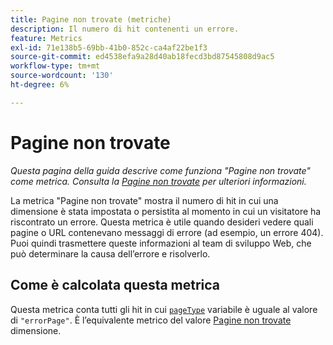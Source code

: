 ```yaml
---
title: Pagine non trovate (metriche)
description: Il numero di hit contenenti un errore.
feature: Metrics
exl-id: 71e138b5-69bb-41b0-852c-ca4af22be1f3
source-git-commit: ed4538efa9a28d40ab18fecd3bd87545808d9ac5
workflow-type: tm+mt
source-wordcount: '130'
ht-degree: 6%

---
```


# Pagine non trovate

*Questa pagina della guida descrive come funziona &quot;Pagine non trovate&quot; come metrica. Consulta la [Pagine non trovate](../dimensions/pages-not-found.md) per ulteriori informazioni.*

La metrica &quot;Pagine non trovate&quot; mostra il numero di hit in cui una dimensione è stata impostata o persistita al momento in cui un visitatore ha riscontrato un errore. Questa metrica è utile quando desideri vedere quali pagine o URL contenevano messaggi di errore (ad esempio, un errore 404). Puoi quindi trasmettere queste informazioni al team di sviluppo Web, che può determinare la causa dell’errore e risolverlo.

## Come è calcolata questa metrica

Questa metrica conta tutti gli hit in cui [`pageType`](/help/implement/vars/page-vars/pagetype.md) variabile è uguale al valore di `"errorPage"`. È l’equivalente metrico del valore [Pagine non trovate](../dimensions/pages-not-found.md) dimensione.
